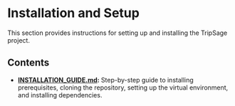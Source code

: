 # Installation and Setup

This section provides instructions for setting up and installing the TripSage project.

## Contents

*   **[INSTALLATION_GUIDE.md](./INSTALLATION_GUIDE.md):** Step-by-step guide to installing prerequisites, cloning the repository, setting up the virtual environment, and installing dependencies.

